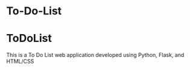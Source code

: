 # To-Do-List
# ToDoList
This is a To Do List web application developed using Python, Flask, and HTML/CSS
